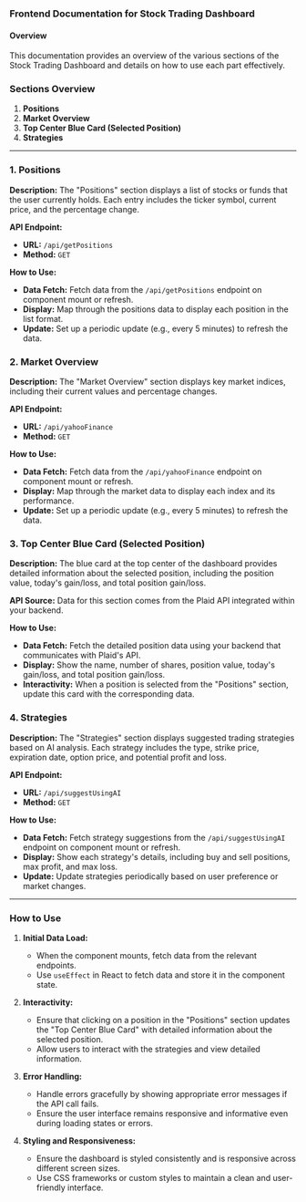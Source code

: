 ### Frontend Documentation for Stock Trading Dashboard

#### Overview
This documentation provides an overview of the various sections of the Stock Trading Dashboard and details on how to use each part effectively.

### Sections Overview

1. **Positions**
2. **Market Overview**
3. **Top Center Blue Card (Selected Position)**
4. **Strategies**

---

### 1. Positions

**Description:**
The "Positions" section displays a list of stocks or funds that the user currently holds. Each entry includes the ticker symbol, current price, and the percentage change.

**API Endpoint:**
- **URL:** `/api/getPositions`
- **Method:** `GET`

**How to Use:**
- **Data Fetch:** Fetch data from the `/api/getPositions` endpoint on component mount or refresh.
- **Display:** Map through the positions data to display each position in the list format.
- **Update:** Set up a periodic update (e.g., every 5 minutes) to refresh the data.

### 2. Market Overview

**Description:**
The "Market Overview" section displays key market indices, including their current values and percentage changes.

**API Endpoint:**
- **URL:** `/api/yahooFinance`
- **Method:** `GET`

**How to Use:**
- **Data Fetch:** Fetch data from the `/api/yahooFinance` endpoint on component mount or refresh.
- **Display:** Map through the market data to display each index and its performance.
- **Update:** Set up a periodic update (e.g., every 5 minutes) to refresh the data.

### 3. Top Center Blue Card (Selected Position)

**Description:**
The blue card at the top center of the dashboard provides detailed information about the selected position, including the position value, today's gain/loss, and total position gain/loss.

**API Source:**
Data for this section comes from the Plaid API integrated within your backend.

**How to Use:**
- **Data Fetch:** Fetch the detailed position data using your backend that communicates with Plaid's API.
- **Display:** Show the name, number of shares, position value, today's gain/loss, and total position gain/loss.
- **Interactivity:** When a position is selected from the "Positions" section, update this card with the corresponding data.

### 4. Strategies

**Description:**
The "Strategies" section displays suggested trading strategies based on AI analysis. Each strategy includes the type, strike price, expiration date, option price, and potential profit and loss.

**API Endpoint:**
- **URL:** `/api/suggestUsingAI`
- **Method:** `GET`

**How to Use:**
- **Data Fetch:** Fetch strategy suggestions from the `/api/suggestUsingAI` endpoint on component mount or refresh.
- **Display:** Show each strategy's details, including buy and sell positions, max profit, and max loss.
- **Update:** Update strategies periodically based on user preference or market changes.

---

### How to Use

1. **Initial Data Load:**
   - When the component mounts, fetch data from the relevant endpoints.
   - Use `useEffect` in React to fetch data and store it in the component state.

2. **Interactivity:**
   - Ensure that clicking on a position in the "Positions" section updates the "Top Center Blue Card" with detailed information about the selected position.
   - Allow users to interact with the strategies and view detailed information.

3. **Error Handling:**
   - Handle errors gracefully by showing appropriate error messages if the API call fails.
   - Ensure the user interface remains responsive and informative even during loading states or errors.

4. **Styling and Responsiveness:**
   - Ensure the dashboard is styled consistently and is responsive across different screen sizes.
   - Use CSS frameworks or custom styles to maintain a clean and user-friendly interface.